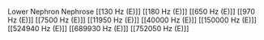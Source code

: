 Lower Nephron Nephrose
[[130 Hz (E)]]
[[180 Hz (E)]]
[[650 Hz (E)]]
[[970 Hz (E)]]
[[7500 Hz (E)]]
[[11950 Hz (E)]]
[[40000 Hz (E)]]
[[150000 Hz (E)]]
[[524940 Hz (E)]]
[[689930 Hz (E)]]
[[752050 Hz (E)]]